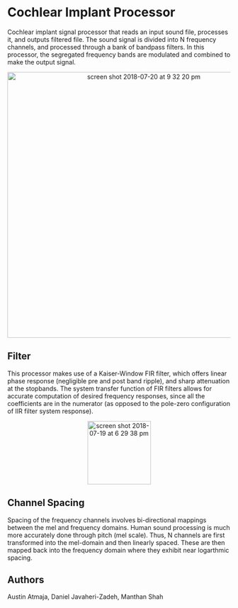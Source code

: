 # Cochlear Implant Processor

Cochlear implant signal processor that reads an input sound file, processes it, and outputs filtered file. The sound
signal is divided into N frequency channels, and processed through a bank of bandpass filters. In this processor, 
the segregated frequency bands are modulated and combined to make the output signal.

<p align="center">
<img width="600" alt="screen shot 2018-07-20 at 9 32 20 pm" src="https://user-images.githubusercontent.com/19896167/43030855-7394cdb8-8c64-11e8-987d-3579021c74fb.png">
</p>

## Filter
This processor makes use of a Kaiser-Window FIR filter, which offers linear phase response (negligible pre and post band ripple), 
and sharp attenuation at the stopbands. The system transfer function of FIR filters allows for accurate computation of desired
frequency responses, since all the coefficients are in the numerator (as opposed to the pole-zero configuration of IIR filter 
system response).

<p align="center">
<img width="143" alt="screen shot 2018-07-19 at 6 29 38 pm" src="https://user-images.githubusercontent.com/19896167/43031519-47c72282-8c71-11e8-9864-afc619ea0d0a.png">
</p>

## Channel Spacing
Spacing of the frequency channels involves bi-directional mappings between the mel and frequency domains. Human sound processing
is much more accurately done through pitch (mel scale). Thus, N channels are first transformed into the mel-domain and then linearly
spaced. These are then mapped back into the frequency domain where they exhibit near logarthmic spacing.

## Authors
Austin Atmaja, Daniel Javaheri-Zadeh, Manthan Shah
